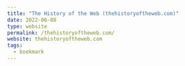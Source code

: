 ```yaml
---
title: "The History of the Web (thehistoryoftheweb.com)"
date: 2022-06-08
type: website
permalink: /thehistoryoftheweb.com/
website: thehistoryoftheweb.com
tags:
  - bookmark
---
```

